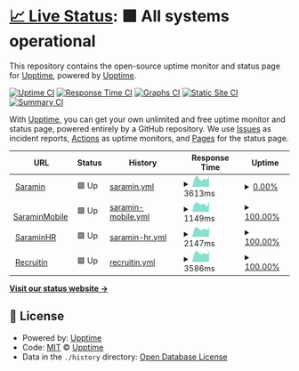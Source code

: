 # [📈 Live Status](https://upptime.github.io/upptime): <!--live status--> **🟩 All systems operational**

This repository contains the open-source uptime monitor and status page for [Upptime](https://upptime.js.org), powered by [Upptime](https://github.com/upptime/upptime).

[![Uptime CI](https://github.com/koj-co/upptime/workflows/Uptime%20CI/badge.svg)](https://github.com/koj-co/upptime/actions?query=workflow%3A%22Uptime+CI%22)
[![Response Time CI](https://github.com/koj-co/upptime/workflows/Response%20Time%20CI/badge.svg)](https://github.com/koj-co/upptime/actions?query=workflow%3A%22Response+Time+CI%22)
[![Graphs CI](https://github.com/koj-co/upptime/workflows/Graphs%20CI/badge.svg)](https://github.com/koj-co/upptime/actions?query=workflow%3A%22Graphs+CI%22)
[![Static Site CI](https://github.com/koj-co/upptime/workflows/Static%20Site%20CI/badge.svg)](https://github.com/koj-co/upptime/actions?query=workflow%3A%22Static+Site+CI%22)
[![Summary CI](https://github.com/koj-co/upptime/workflows/Summary%20CI/badge.svg)](https://github.com/koj-co/upptime/actions?query=workflow%3A%22Summary+CI%22)

With [Upptime](https://upptime.js.org), you can get your own unlimited and free uptime monitor and status page, powered entirely by a GitHub repository. We use [Issues](https://github.com/upptime/upptime/issues) as incident reports, [Actions](https://github.com/webjjel/upptime/actions) as uptime monitors, and [Pages](https://upptime.github.io/upptime) for the status page.

<!--start: status pages-->
<!-- This summary is generated by Upptime (https://github.com/upptime/upptime) -->
<!-- Do not edit this manually, your changes will be overwritten -->
<!-- prettier-ignore -->
| URL | Status | History | Response Time | Uptime |
| --- | ------ | ------- | ------------- | ------ |
| <img alt="" src="https://icons.duckduckgo.com/ip3/www.saramin.co.kr.ico" height="13"> [Saramin](https://www.saramin.co.kr/zf_user) | 🟩 Up | [saramin.yml](https://github.com/webjjel/upptime/commits/HEAD/history/saramin.yml) | <details><summary><img alt="Response time graph" src="./graphs/saramin/response-time-week.png" height="20"> 3613ms</summary><br><a href="https://webjjel.github.io/upptime/history/saramin"><img alt="Response time 3641" src="https://img.shields.io/endpoint?url=https%3A%2F%2Fraw.githubusercontent.com%2Fwebjjel%2Fupptime%2FHEAD%2Fapi%2Fsaramin%2Fresponse-time.json"></a><br><a href="https://webjjel.github.io/upptime/history/saramin"><img alt="24-hour response time 3172" src="https://img.shields.io/endpoint?url=https%3A%2F%2Fraw.githubusercontent.com%2Fwebjjel%2Fupptime%2FHEAD%2Fapi%2Fsaramin%2Fresponse-time-day.json"></a><br><a href="https://webjjel.github.io/upptime/history/saramin"><img alt="7-day response time 3613" src="https://img.shields.io/endpoint?url=https%3A%2F%2Fraw.githubusercontent.com%2Fwebjjel%2Fupptime%2FHEAD%2Fapi%2Fsaramin%2Fresponse-time-week.json"></a><br><a href="https://webjjel.github.io/upptime/history/saramin"><img alt="30-day response time 3710" src="https://img.shields.io/endpoint?url=https%3A%2F%2Fraw.githubusercontent.com%2Fwebjjel%2Fupptime%2FHEAD%2Fapi%2Fsaramin%2Fresponse-time-month.json"></a><br><a href="https://webjjel.github.io/upptime/history/saramin"><img alt="1-year response time 3755" src="https://img.shields.io/endpoint?url=https%3A%2F%2Fraw.githubusercontent.com%2Fwebjjel%2Fupptime%2FHEAD%2Fapi%2Fsaramin%2Fresponse-time-year.json"></a></details> | <details><summary><a href="https://webjjel.github.io/upptime/history/saramin">0.00%</a></summary><a href="https://webjjel.github.io/upptime/history/saramin"><img alt="All-time uptime 91.38%" src="https://img.shields.io/endpoint?url=https%3A%2F%2Fraw.githubusercontent.com%2Fwebjjel%2Fupptime%2FHEAD%2Fapi%2Fsaramin%2Fuptime.json"></a><br><a href="https://webjjel.github.io/upptime/history/saramin"><img alt="24-hour uptime 0.00%" src="https://img.shields.io/endpoint?url=https%3A%2F%2Fraw.githubusercontent.com%2Fwebjjel%2Fupptime%2FHEAD%2Fapi%2Fsaramin%2Fuptime-day.json"></a><br><a href="https://webjjel.github.io/upptime/history/saramin"><img alt="7-day uptime 0.00%" src="https://img.shields.io/endpoint?url=https%3A%2F%2Fraw.githubusercontent.com%2Fwebjjel%2Fupptime%2FHEAD%2Fapi%2Fsaramin%2Fuptime-week.json"></a><br><a href="https://webjjel.github.io/upptime/history/saramin"><img alt="30-day uptime 0.00%" src="https://img.shields.io/endpoint?url=https%3A%2F%2Fraw.githubusercontent.com%2Fwebjjel%2Fupptime%2FHEAD%2Fapi%2Fsaramin%2Fuptime-month.json"></a><br><a href="https://webjjel.github.io/upptime/history/saramin"><img alt="1-year uptime 80.84%" src="https://img.shields.io/endpoint?url=https%3A%2F%2Fraw.githubusercontent.com%2Fwebjjel%2Fupptime%2FHEAD%2Fapi%2Fsaramin%2Fuptime-year.json"></a></details>
| <img alt="" src="https://icons.duckduckgo.com/ip3/m.saramin.co.kr.ico" height="13"> [SaraminMobile](https://m.saramin.co.kr) | 🟩 Up | [saramin-mobile.yml](https://github.com/webjjel/upptime/commits/HEAD/history/saramin-mobile.yml) | <details><summary><img alt="Response time graph" src="./graphs/saramin-mobile/response-time-week.png" height="20"> 1149ms</summary><br><a href="https://webjjel.github.io/upptime/history/saramin-mobile"><img alt="Response time 1235" src="https://img.shields.io/endpoint?url=https%3A%2F%2Fraw.githubusercontent.com%2Fwebjjel%2Fupptime%2FHEAD%2Fapi%2Fsaramin-mobile%2Fresponse-time.json"></a><br><a href="https://webjjel.github.io/upptime/history/saramin-mobile"><img alt="24-hour response time 1177" src="https://img.shields.io/endpoint?url=https%3A%2F%2Fraw.githubusercontent.com%2Fwebjjel%2Fupptime%2FHEAD%2Fapi%2Fsaramin-mobile%2Fresponse-time-day.json"></a><br><a href="https://webjjel.github.io/upptime/history/saramin-mobile"><img alt="7-day response time 1149" src="https://img.shields.io/endpoint?url=https%3A%2F%2Fraw.githubusercontent.com%2Fwebjjel%2Fupptime%2FHEAD%2Fapi%2Fsaramin-mobile%2Fresponse-time-week.json"></a><br><a href="https://webjjel.github.io/upptime/history/saramin-mobile"><img alt="30-day response time 1185" src="https://img.shields.io/endpoint?url=https%3A%2F%2Fraw.githubusercontent.com%2Fwebjjel%2Fupptime%2FHEAD%2Fapi%2Fsaramin-mobile%2Fresponse-time-month.json"></a><br><a href="https://webjjel.github.io/upptime/history/saramin-mobile"><img alt="1-year response time 1238" src="https://img.shields.io/endpoint?url=https%3A%2F%2Fraw.githubusercontent.com%2Fwebjjel%2Fupptime%2FHEAD%2Fapi%2Fsaramin-mobile%2Fresponse-time-year.json"></a></details> | <details><summary><a href="https://webjjel.github.io/upptime/history/saramin-mobile">100.00%</a></summary><a href="https://webjjel.github.io/upptime/history/saramin-mobile"><img alt="All-time uptime 99.89%" src="https://img.shields.io/endpoint?url=https%3A%2F%2Fraw.githubusercontent.com%2Fwebjjel%2Fupptime%2FHEAD%2Fapi%2Fsaramin-mobile%2Fuptime.json"></a><br><a href="https://webjjel.github.io/upptime/history/saramin-mobile"><img alt="24-hour uptime 100.00%" src="https://img.shields.io/endpoint?url=https%3A%2F%2Fraw.githubusercontent.com%2Fwebjjel%2Fupptime%2FHEAD%2Fapi%2Fsaramin-mobile%2Fuptime-day.json"></a><br><a href="https://webjjel.github.io/upptime/history/saramin-mobile"><img alt="7-day uptime 100.00%" src="https://img.shields.io/endpoint?url=https%3A%2F%2Fraw.githubusercontent.com%2Fwebjjel%2Fupptime%2FHEAD%2Fapi%2Fsaramin-mobile%2Fuptime-week.json"></a><br><a href="https://webjjel.github.io/upptime/history/saramin-mobile"><img alt="30-day uptime 100.00%" src="https://img.shields.io/endpoint?url=https%3A%2F%2Fraw.githubusercontent.com%2Fwebjjel%2Fupptime%2FHEAD%2Fapi%2Fsaramin-mobile%2Fuptime-month.json"></a><br><a href="https://webjjel.github.io/upptime/history/saramin-mobile"><img alt="1-year uptime 99.92%" src="https://img.shields.io/endpoint?url=https%3A%2F%2Fraw.githubusercontent.com%2Fwebjjel%2Fupptime%2FHEAD%2Fapi%2Fsaramin-mobile%2Fuptime-year.json"></a></details>
| <img alt="" src="https://icons.duckduckgo.com/ip3/www.saraminhr.co.kr.ico" height="13"> [SaraminHR](https://www.saraminhr.co.kr) | 🟩 Up | [saramin-hr.yml](https://github.com/webjjel/upptime/commits/HEAD/history/saramin-hr.yml) | <details><summary><img alt="Response time graph" src="./graphs/saramin-hr/response-time-week.png" height="20"> 2147ms</summary><br><a href="https://webjjel.github.io/upptime/history/saramin-hr"><img alt="Response time 1117" src="https://img.shields.io/endpoint?url=https%3A%2F%2Fraw.githubusercontent.com%2Fwebjjel%2Fupptime%2FHEAD%2Fapi%2Fsaramin-hr%2Fresponse-time.json"></a><br><a href="https://webjjel.github.io/upptime/history/saramin-hr"><img alt="24-hour response time 2029" src="https://img.shields.io/endpoint?url=https%3A%2F%2Fraw.githubusercontent.com%2Fwebjjel%2Fupptime%2FHEAD%2Fapi%2Fsaramin-hr%2Fresponse-time-day.json"></a><br><a href="https://webjjel.github.io/upptime/history/saramin-hr"><img alt="7-day response time 2147" src="https://img.shields.io/endpoint?url=https%3A%2F%2Fraw.githubusercontent.com%2Fwebjjel%2Fupptime%2FHEAD%2Fapi%2Fsaramin-hr%2Fresponse-time-week.json"></a><br><a href="https://webjjel.github.io/upptime/history/saramin-hr"><img alt="30-day response time 1549" src="https://img.shields.io/endpoint?url=https%3A%2F%2Fraw.githubusercontent.com%2Fwebjjel%2Fupptime%2FHEAD%2Fapi%2Fsaramin-hr%2Fresponse-time-month.json"></a><br><a href="https://webjjel.github.io/upptime/history/saramin-hr"><img alt="1-year response time 1155" src="https://img.shields.io/endpoint?url=https%3A%2F%2Fraw.githubusercontent.com%2Fwebjjel%2Fupptime%2FHEAD%2Fapi%2Fsaramin-hr%2Fresponse-time-year.json"></a></details> | <details><summary><a href="https://webjjel.github.io/upptime/history/saramin-hr">100.00%</a></summary><a href="https://webjjel.github.io/upptime/history/saramin-hr"><img alt="All-time uptime 100.00%" src="https://img.shields.io/endpoint?url=https%3A%2F%2Fraw.githubusercontent.com%2Fwebjjel%2Fupptime%2FHEAD%2Fapi%2Fsaramin-hr%2Fuptime.json"></a><br><a href="https://webjjel.github.io/upptime/history/saramin-hr"><img alt="24-hour uptime 100.00%" src="https://img.shields.io/endpoint?url=https%3A%2F%2Fraw.githubusercontent.com%2Fwebjjel%2Fupptime%2FHEAD%2Fapi%2Fsaramin-hr%2Fuptime-day.json"></a><br><a href="https://webjjel.github.io/upptime/history/saramin-hr"><img alt="7-day uptime 100.00%" src="https://img.shields.io/endpoint?url=https%3A%2F%2Fraw.githubusercontent.com%2Fwebjjel%2Fupptime%2FHEAD%2Fapi%2Fsaramin-hr%2Fuptime-week.json"></a><br><a href="https://webjjel.github.io/upptime/history/saramin-hr"><img alt="30-day uptime 100.00%" src="https://img.shields.io/endpoint?url=https%3A%2F%2Fraw.githubusercontent.com%2Fwebjjel%2Fupptime%2FHEAD%2Fapi%2Fsaramin-hr%2Fuptime-month.json"></a><br><a href="https://webjjel.github.io/upptime/history/saramin-hr"><img alt="1-year uptime 100.00%" src="https://img.shields.io/endpoint?url=https%3A%2F%2Fraw.githubusercontent.com%2Fwebjjel%2Fupptime%2FHEAD%2Fapi%2Fsaramin-hr%2Fuptime-year.json"></a></details>
| <img alt="" src="https://icons.duckduckgo.com/ip3/demo.recruitin.co.kr.ico" height="13"> [Recruitin](https://demo.recruitin.co.kr) | 🟩 Up | [recruitin.yml](https://github.com/webjjel/upptime/commits/HEAD/history/recruitin.yml) | <details><summary><img alt="Response time graph" src="./graphs/recruitin/response-time-week.png" height="20"> 3586ms</summary><br><a href="https://webjjel.github.io/upptime/history/recruitin"><img alt="Response time 4091" src="https://img.shields.io/endpoint?url=https%3A%2F%2Fraw.githubusercontent.com%2Fwebjjel%2Fupptime%2FHEAD%2Fapi%2Frecruitin%2Fresponse-time.json"></a><br><a href="https://webjjel.github.io/upptime/history/recruitin"><img alt="24-hour response time 3531" src="https://img.shields.io/endpoint?url=https%3A%2F%2Fraw.githubusercontent.com%2Fwebjjel%2Fupptime%2FHEAD%2Fapi%2Frecruitin%2Fresponse-time-day.json"></a><br><a href="https://webjjel.github.io/upptime/history/recruitin"><img alt="7-day response time 3586" src="https://img.shields.io/endpoint?url=https%3A%2F%2Fraw.githubusercontent.com%2Fwebjjel%2Fupptime%2FHEAD%2Fapi%2Frecruitin%2Fresponse-time-week.json"></a><br><a href="https://webjjel.github.io/upptime/history/recruitin"><img alt="30-day response time 3867" src="https://img.shields.io/endpoint?url=https%3A%2F%2Fraw.githubusercontent.com%2Fwebjjel%2Fupptime%2FHEAD%2Fapi%2Frecruitin%2Fresponse-time-month.json"></a><br><a href="https://webjjel.github.io/upptime/history/recruitin"><img alt="1-year response time 4147" src="https://img.shields.io/endpoint?url=https%3A%2F%2Fraw.githubusercontent.com%2Fwebjjel%2Fupptime%2FHEAD%2Fapi%2Frecruitin%2Fresponse-time-year.json"></a></details> | <details><summary><a href="https://webjjel.github.io/upptime/history/recruitin">100.00%</a></summary><a href="https://webjjel.github.io/upptime/history/recruitin"><img alt="All-time uptime 99.96%" src="https://img.shields.io/endpoint?url=https%3A%2F%2Fraw.githubusercontent.com%2Fwebjjel%2Fupptime%2FHEAD%2Fapi%2Frecruitin%2Fuptime.json"></a><br><a href="https://webjjel.github.io/upptime/history/recruitin"><img alt="24-hour uptime 100.00%" src="https://img.shields.io/endpoint?url=https%3A%2F%2Fraw.githubusercontent.com%2Fwebjjel%2Fupptime%2FHEAD%2Fapi%2Frecruitin%2Fuptime-day.json"></a><br><a href="https://webjjel.github.io/upptime/history/recruitin"><img alt="7-day uptime 100.00%" src="https://img.shields.io/endpoint?url=https%3A%2F%2Fraw.githubusercontent.com%2Fwebjjel%2Fupptime%2FHEAD%2Fapi%2Frecruitin%2Fuptime-week.json"></a><br><a href="https://webjjel.github.io/upptime/history/recruitin"><img alt="30-day uptime 100.00%" src="https://img.shields.io/endpoint?url=https%3A%2F%2Fraw.githubusercontent.com%2Fwebjjel%2Fupptime%2FHEAD%2Fapi%2Frecruitin%2Fuptime-month.json"></a><br><a href="https://webjjel.github.io/upptime/history/recruitin"><img alt="1-year uptime 99.98%" src="https://img.shields.io/endpoint?url=https%3A%2F%2Fraw.githubusercontent.com%2Fwebjjel%2Fupptime%2FHEAD%2Fapi%2Frecruitin%2Fuptime-year.json"></a></details>

<!--end: status pages-->

[**Visit our status website →**](https://upptime.github.io/upptime)

## 📄 License

- Powered by: [Upptime](https://github.com/upptime/upptime)
- Code: [MIT](./LICENSE) © [Upptime](https://upptime.js.org)
- Data in the `./history` directory: [Open Database License](https://opendatacommons.org/licenses/odbl/1-0/)
